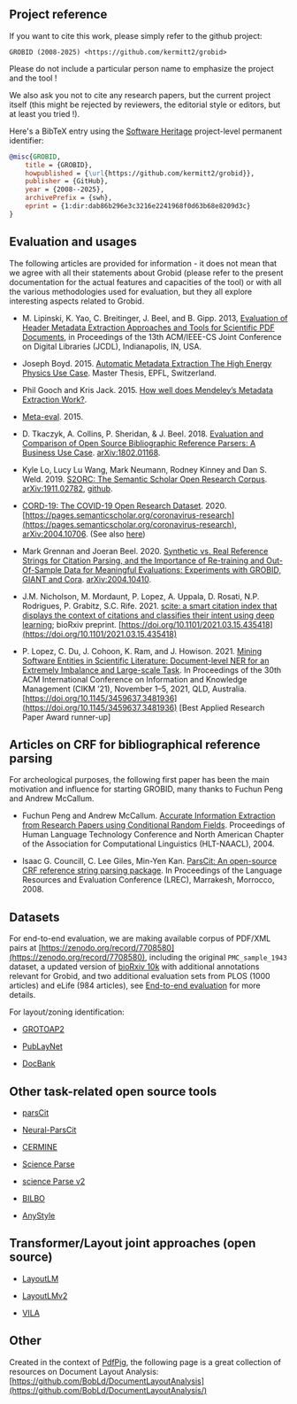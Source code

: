 ## Project reference

If you want to cite this work, please simply refer to the github project:

```
GROBID (2008-2025) <https://github.com/kermitt2/grobid>
```

Please do not include a particular person name to emphasize the project and the tool ! 

We also ask you not to cite any research papers, but the current project itself (this might be rejected by reviewers, the editorial style or editors, but at least you tried !). 

Here's a BibTeX entry using the [Software Heritage](https://www.softwareheritage.org/) project-level permanent identifier:

```bibtex
@misc{GROBID,
    title = {GROBID},
    howpublished = {\url{https://github.com/kermitt2/grobid}},
    publisher = {GitHub},
    year = {2008--2025},
    archivePrefix = {swh},
    eprint = {1:dir:dab86b296e3c3216e2241968f0d63b68e8209d3c}
}
```

## Evaluation and usages

The following articles are provided for information - it does not mean that we agree with all their statements about Grobid (please refer to the present documentation for the actual features and capacities of the tool) or with all the various methodologies used for evaluation, but they all explore interesting aspects related to Grobid. 

- M. Lipinski, K. Yao, C. Breitinger, J. Beel, and B. Gipp. 2013, [Evaluation of Header Metadata Extraction Approaches and Tools for Scientific PDF Documents](http://docear.org/papers/Evaluation_of_Header_Metadata_Extraction_Approaches_and_Tools_for_Scientific_PDF_Documents.pdf), in Proceedings of the 13th ACM/IEEE-CS Joint Conference on Digital Libraries (JCDL), Indianapolis, IN, USA. 

- Joseph Boyd. 2015. [Automatic Metadata Extraction The High Energy Physics Use Case](https://preprints.cern.ch/record/2039361/files/CERN-THESIS-2015-105.pdf). Master Thesis, EPFL, Switzerland. 

- Phil Gooch and Kris Jack. 2015. [How well does Mendeley’s Metadata Extraction Work?](https://krisjack.wordpress.com/2015/03/12/how-well-does-mendeleys-metadata-extraction-work/).

- [Meta-eval](https://github.com/allenai/meta-eval). 2015.

- D. Tkaczyk, A. Collins, P. Sheridan, & J. Beel. 2018. [Evaluation and Comparison of Open Source Bibliographic Reference Parsers: A Business Use Case](https://arxiv.org/abs/1802.01168). [arXiv:1802.01168](https://arxiv.org/pdf/1802.01168).

- Kyle Lo, Lucy Lu Wang, Mark Neumann, Rodney Kinney and Dan S. Weld. 2019. [S2ORC: The Semantic Scholar Open Research Corpus](https://arxiv.org/pdf/1911.02782.pdf). [arXiv:1911.02782](https://arxiv.org/abs/1911.02782), [github](https://github.com/allenai/s2-gorc).

- [CORD-19: The COVID-19 Open Research Dataset](https://arxiv.org/pdf/2004.10706.pdf). 2020. [https://pages.semanticscholar.org/coronavirus-research](https://pages.semanticscholar.org/coronavirus-research), [arXiv:2004.10706](https://arxiv.org/abs/2004.10706). 
(See also [here](https://discourse.cord-19.semanticscholar.org/t/faqs-about-cord-19-dataset/94))

- Mark Grennan and Joeran Beel. 2020. [Synthetic vs. Real Reference Strings for Citation Parsing, and the Importance of Re-training and Out-Of-Sample Data for Meaningful Evaluations: Experiments with GROBID, GIANT and Cora](https://arxiv.org/pdf/2004.10410.pdf). [arXiv:2004.10410](https://arxiv.org/abs/2004.10410).

- J.M. Nicholson, M. Mordaunt, P. Lopez, A. Uppala, D. Rosati, N.P. Rodrigues, P. Grabitz, S.C. Rife. 2021. 
[scite: a smart citation index that displays the context of citations and classifies their intent using deep learning](https://www.biorxiv.org/content/10.1101/2021.03.15.435418v1); bioRxiv preprint. [https://doi.org/10.1101/2021.03.15.435418](https://doi.org/10.1101/2021.03.15.435418)

- P. Lopez, C. Du, J. Cohoon, K. Ram, and J. Howison. 2021. [Mining Software Entities in Scientific Literature: Document-level NER for an Extremely Imbalance and Large-scale Task](https://doi.org/10.1145/3459637.3481936). In Proceedings of the 30th ACM International Conference on Information and Knowledge Management (CIKM ’21), November 1–5, 2021, QLD, Australia. [https://doi.org/10.1145/3459637.3481936](https://doi.org/10.1145/3459637.3481936) [Best Applied Research Paper Award runner-up]

## Articles on CRF for bibliographical reference parsing

For archeological purposes, the following first paper has been the main motivation and influence for starting GROBID, many thanks to Fuchun Peng and Andrew McCallum. 

- Fuchun Peng and Andrew McCallum. [Accurate Information Extraction from Research Papers using Conditional Random Fields](https://www.aclweb.org/anthology/N04-1042.pdf). Proceedings of Human Language Technology Conference and North American Chapter of the Association for Computational Linguistics (HLT-NAACL), 2004.

- Isaac G. Councill, C. Lee Giles, Min-Yen Kan. [ParsCit: An open-source CRF reference string parsing package](http://www.lrec-conf.org/proceedings/lrec2008/pdf/166_paper.pdf). In Proceedings of the Language Resources and Evaluation Conference (LREC), Marrakesh, Morrocco, 2008.

## Datasets

For end-to-end evaluation, we are making available corpus of PDF/XML pairs at [https://zenodo.org/record/7708580](https://zenodo.org/record/7708580), including the original `PMC_sample_1943` dataset, a updated version of [bioRxiv 10k](https://zenodo.org/record/3873702) with additional annotations relevant for Grobid, and two additional evaluation sets from PLOS (1000 articles) and eLife (984 articles), see [End-to-end evaluation](https://grobid.readthedocs.io/en/latest/End-to-end-evaluation/#datasets) for more details. 

For layout/zoning identification:

- [GROTOAP2](https://repod.icm.edu.pl/dataset.xhtml?persistentId=doi:10.18150/8527338)

- [PubLayNet](https://github.com/ibm-aur-nlp/PubLayNet)

- [DocBank](https://github.com/doc-analysis/DocBank)

## Other task-related open source tools 

- [parsCit](https://github.com/knmnyn/ParsCit)

- [Neural-ParsCit](https://github.com/WING-NUS/Neural-ParsCit)

- [CERMINE](https://github.com/CeON/CERMINE)

- [Science Parse](https://github.com/allenai/science-parse) 

- [science Parse v2](https://github.com/allenai/spv2) 

- [BILBO](https://github.com/OpenEdition/bilbo)

- [AnyStyle](https://github.com/inukshuk/anystyle)

## Transformer/Layout joint approaches (open source)

- [LayoutLM](https://github.com/microsoft/unilm/tree/master/layoutlm)

- [LayoutLMv2](https://github.com/microsoft/unilm/tree/master/layoutlmv2)

- [VILA](https://github.com/allenai/VILA)

## Other

Created in the context of [PdfPig](https://github.com/UglyToad/PdfPig), the following page is a great collection of resources on Document Layout Analysis: [https://github.com/BobLd/DocumentLayoutAnalysis](https://github.com/BobLd/DocumentLayoutAnalysis/)
